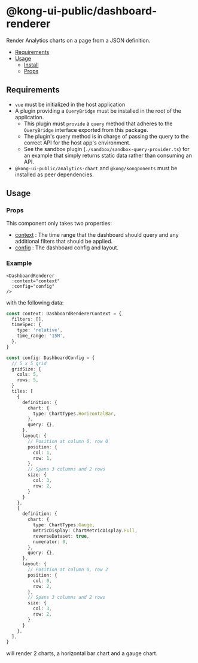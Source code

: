 # @kong-ui-public/dashboard-renderer

Render Analytics charts on a page from a JSON definition.

- [Requirements](#requirements)
- [Usage](#usage)
  - [Install](#install)
  - [Props](#props)

## Requirements

- `vue` must be initialized in the host application
- A plugin providing a `QueryBridge` must be installed in the root of the application.
  - This plugin must `provide` a `query` method that adheres to the `QueryBridge` interface exported from this package.
  - The plugin's query method is in charge of passing the query to the correct API for the host app's environment.
  - See the sandbox plugin (`./sandbox/sandbox-query-provider.ts`) for an example that simply returns static data rather than consuming an API.
- `@kong-ui-public/analytics-chart` and `@kong/kongponents` must be installed as peer dependencies.

## Usage

### Props

This component only takes two properties:

- [context](https://github.com/Kong/public-ui-components/blob/main/packages/analytics/dashboard-renderer/src/types/dashboard-renderer-types.ts) : The time range that the dashboard should query and any additional filters that should be applied.
- [config](https://github.com/Kong/public-ui-components/blob/main/packages/analytics/dashboard-renderer/src/types/dashboard-renderer-types.ts) : The dashboard config and layout.

### Example

```vue
<DashboardRenderer
  :context="context"
  :config="config"
/>
```

with the following data:

```typescript
const context: DashboardRendererContext = {
  filters: [],
  timeSpec: {
    type: 'relative',
    time_range: '15M',
  },
}

const config: DashboardConfig = {
  // 5 x 5 grid
  gridSize: {
    cols: 5,
    rows: 5,
  }
  tiles: [
    {
      definition: {
        chart: {
          type: ChartTypes.HorizontalBar,
        },
        query: {},
      },
      layout: {
        // Position at column 0, row 0
        position: {
          col: 1,
          row: 1,
        },
        // Spans 3 columns and 2 rows
        size: {
          col: 3,
          row: 2,
        }
      }
    },
    {
      definition: {
        chart: {
          type: ChartTypes.Gauge,
          metricDisplay: ChartMetricDisplay.Full,
          reverseDataset: true,
          numerator: 0,
        },
        query: {},
      },
      layout: {
        // Position at column 0, row 2
        position: {
          col: 0,
          row: 2,
        },
        // Spans 3 columns and 2 rows
        size: {
          col: 3,
          row: 2,
        }
      }
    },
  ],
}
```

will render 2 charts, a horizontal bar chart and a gauge chart.
